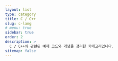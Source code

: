 ```yaml
---
layout: list
type: category
title: C / C++
slug: c-lang
# menu: true
sidebar: true
order: 2
description: >
  C / C++와 관련된 예제 코드와 개념을 정리한 카테고리입니다.
sitemap: false
---
```

